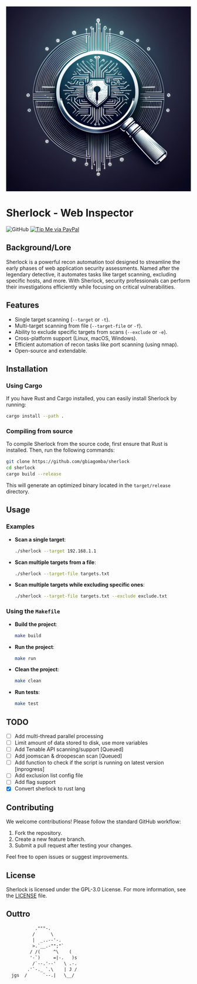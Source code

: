![alt tag](img/Firefly%20Create%20a%20sleek%20and%20professional%20logo%20inspired%20by%20the%20art%20style%20of%20the%20Sherlock%20Holmes%20detect%20(3).jpg)

# Sherlock - Web Inspector

![GitHub](https://img.shields.io/github/license/Achiefs/fim) [![Tip Me via PayPal](https://img.shields.io/badge/PayPal-tip_me-green?logo=paypal)](paypal.me/gbiagomba)

## Background/Lore
Sherlock is a powerful recon automation tool designed to streamline the early phases of web application security assessments. Named after the legendary detective, it automates tasks like target scanning, excluding specific hosts, and more. With Sherlock, security professionals can perform their investigations efficiently while focusing on critical vulnerabilities.

## Features
- Single target scanning (`--target` or `-t`).
- Multi-target scanning from file (`--target-file` or `-f`).
- Ability to exclude specific targets from scans (`--exclude` or `-e`).
- Cross-platform support (Linux, macOS, Windows).
- Efficient automation of recon tasks like port scanning (using nmap).
- Open-source and extendable.

## Installation

### Using Cargo
If you have Rust and Cargo installed, you can easily install Sherlock by running:
```bash
cargo install --path .
```

### Compiling from source
To compile Sherlock from the source code, first ensure that Rust is installed. Then, run the following commands:
```bash
git clone https://github.com/gbiagomba/sherlock
cd sherlock
cargo build --release
```
This will generate an optimized binary located in the `target/release` directory.

## Usage

### Examples
- **Scan a single target**:
  ```bash
  ./sherlock --target 192.168.1.1
  ```
- **Scan multiple targets from a file**:
  ```bash
  ./sherlock --target-file targets.txt
  ```
- **Scan multiple targets while excluding specific ones**:
  ```bash
  ./sherlock --target-file targets.txt --exclude exclude.txt
  ```

### Using the `Makefile`
- **Build the project**:
  ```bash
  make build
  ```
- **Run the project**:
  ```bash
  make run
  ```
- **Clean the project**:
  ```bash
  make clean
  ```
- **Run tests**:
  ```bash
  make test
  ```

## TODO
- [ ] Add multi-thread parallel processing
- [ ] Limit amount of data stored to disk, use more variables
- [ ] Add Tenable API scanning/support [Queued]
- [ ] Add joomscan & droopescan scan [Queued]
- [ ] Add function to check if the script is running on latest version [inprogress]
- [ ] Add exclusion list config file
- [ ] Add flag support
- [x] Convert sherlock to rust lang

## Contributing
We welcome contributions! Please follow the standard GitHub workflow:
1. Fork the repository.
2. Create a new feature branch.
3. Submit a pull request after testing your changes.

Feel free to open issues or suggest improvements.

## License
Sherlock is licensed under the GPL-3.0 License. For more information, see the [LICENSE](LICENSE) file.

## Outtro

```
           ."""-.
          /      \
          |  _..--'-.
          >.`__.-"";"`
         / /(     ^\    (
         '-`)     =|-.   )s
          /`--.'--'   \ .-.
        .'`-._ `.\    | J /
  jgs  /      `--.|   \__/
```
